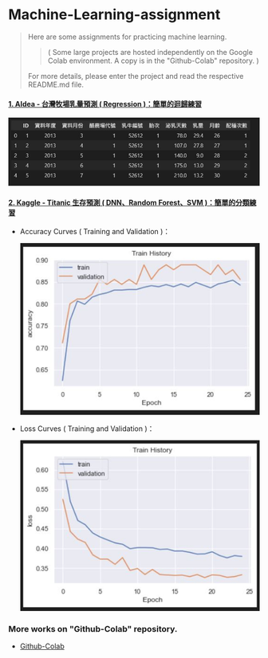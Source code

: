 # Machine-Learning-assignment

> Here are some assignments for practicing machine learning. 
> 
> > ( Some large projects are hosted independently on the Google Colab environment. A copy is in the "Github-Colab" repository. )
> 
> For more details, please enter the project and read the respective README.md file.

#### [1. AIdea - 台灣牧場乳量預測 ( Regression )：簡單的迴歸練習](./1.%20AIdea%20-%20台灣牧場乳量預測%20(%20Regression%20))

![Data Cleaning](./1.%20AIdea%20-%20台灣牧場乳量預測%20(%20Regression%20)/assets/images/2.%20Data%20Cleaning.JPG)

#### [2. Kaggle - Titanic 生存預測 ( DNN、Random Forest、SVM )：簡單的分類練習](./2.%20Kaggle%20-%20Titanic%20生存預測%20(%20DNN、Random%20Forest、SVM%20))

- Accuracy Curves ( Training and Validation )：

    ![DNN Accuracy Curves](./2.%20Kaggle%20-%20Titanic%20生存預測%20(%20DNN、Random%20Forest、SVM%20)/assets/images/4.%20DNN%20(%20Training%20and%20Validation%20Accuracy%20Curves%20).JPG)

- Loss Curves ( Training and Validation )：

    ![DNN Loss Curves](./2.%20Kaggle%20-%20Titanic%20生存預測%20(%20DNN、Random%20Forest、SVM%20)/assets/images/5.%20DNN%20(%20Training%20and%20Validation%20Loss%20Curves%20).JPG)

### More works on "Github-Colab" repository.

- [Github-Colab](https://github.com/stanley568598/Github-Colab)